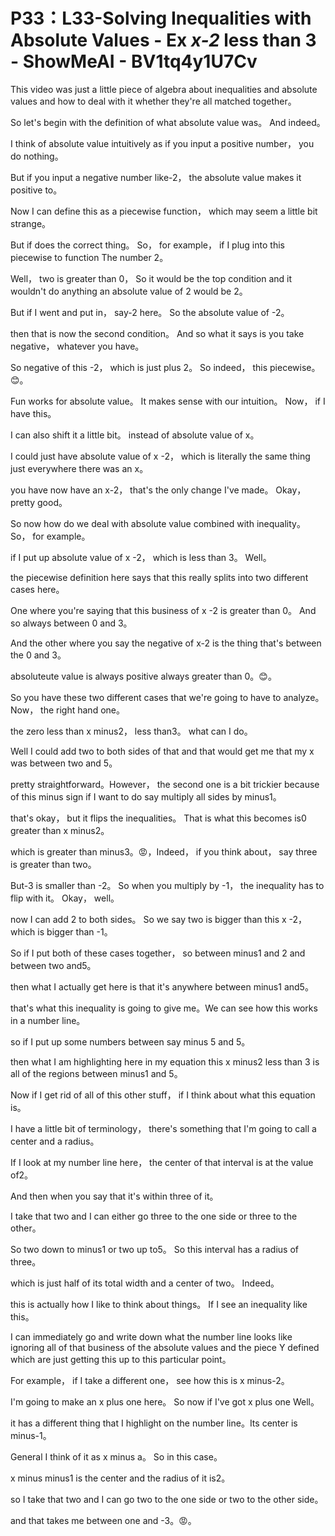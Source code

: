 # P33：L33-Solving Inequalities with Absolute Values - Ex _x-2_ less than 3 - ShowMeAI - BV1tq4y1U7Cv

This video was just a little piece of algebra about inequalities and absolute values and how to deal with it whether they're all matched together。

 So let's begin with the definition of what absolute value was。 And indeed。

 I think of absolute value intuitively as if you input a positive number， you do nothing。

 But if you input a negative number like-2， the absolute value makes it positive to。

 Now I can define this as a piecewise function， which may seem a little bit strange。

 But if does the correct thing。 So， for example， if I plug into this piecewise to function The number 2。

 Well， two is greater than 0， So it would be the top condition and it wouldn't do anything an absolute value of 2 would be 2。

 But if I went and put in， say-2 here。 So the absolute value of -2。

 then that is now the second condition。 And so what it says is you take negative， whatever you have。

 So negative of this -2， which is just plus 2。 So indeed， this piecewise。😊。

Fun works for absolute value。 It makes sense with our intuition。 Now， if I have this。

 I can also shift it a little bit。 instead of absolute value of x。

 I could just have absolute value of x -2， which is literally the same thing just everywhere there was an x。

 you have now have an x-2， that's the only change I've made。 Okay， pretty good。

 So now how do we deal with absolute value combined with inequality。 So， for example。

 if I put up absolute value of x -2， which is less than 3。 Well。

 the piecewise definition here says that this really splits into two different cases here。

 One where you're saying that this business of x -2 is greater than 0。 And so always between 0 and 3。

 And the other where you say the negative of x-2 is the thing that's between the 0 and 3。

 absoluteute value is always positive always greater than 0。😊。

So you have these two different cases that we're going to have to analyze。Now， the right hand one。

 the zero less than x minus2， less than3。 what can I do。

 Well I could add two to both sides of that and that would get me that my x was between two and 5。

 pretty straightforward。However， the second one is a bit trickier because of this minus sign if I want to do say multiply all sides by minus1。

 that's okay， but it flips the inequalities。 That is what this becomes is0 greater than x minus2。

 which is greater than minus3。😡，Indeed， if you think about， say three is greater than two。

But-3 is smaller than -2。 So when you multiply by -1， the inequality has to flip with it。 Okay， well。

 now I can add 2 to both sides。 So we say two is bigger than this x -2， which is bigger than -1。

So if I put both of these cases together， so between minus1 and 2 and between two and5。

 then what I actually get here is that it's anywhere between minus1 and5。

 that's what this inequality is going to give me。We can see how this works in a number line。

 so if I put up some numbers between say minus 5 and 5。

 then what I am highlighting here in my equation this x minus2 less than 3 is all of the regions between minus1 and 5。

Now if I get rid of all of this other stuff， if I think about what this equation is。

 I have a little bit of terminology， there's something that I'm going to call a center and a radius。

 If I look at my number line here， the center of that interval is at the value of2。

 And then when you say that it's within three of it。

 I take that two and I can either go three to the one side or three to the other。

 So two down to minus1 or two up to5。 So this interval has a radius of three。

 which is just half of its total width and a center of two。 Indeed。

 this is actually how I like to think about things。 If I see an inequality like this。

 I can immediately go and write down what the number line looks like ignoring all of that business of the absolute values and the piece Y defined which are just getting this up to this particular point。

 For example， if I take a different one， see how this is x minus-2。

 I'm going to make an x plus one here。 So now if I've got x plus one Well。

 it has a different thing that I highlight on the number line。Its center is minus-1。

 General I think of it as x minus a。 So in this case。

 x minus minus1 is the center and the radius of it is2。

 so I take that two and I can go two to the one side or two to the other side。

 and that takes me between one and -3。😡。